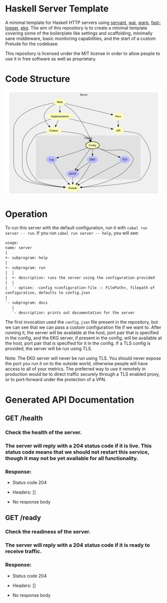 # Haskell Server Template

A minimal template for Haskell HTTP servers using [servant](https://www.servant.dev/),
[wai](https://hackage.haskell.org/package/wai), [warp](https://hackage.haskell.org/package/warp),
[fast-logger](https://hackage.haskell.org/package/fast-logger),
[ekg](https://hackage.haskell.org/package/ekg). The aim of
this repository is to create a minimal template covering some of the
boilerplate like settings and scaffolding, minimally sane middleware,
basic monitoring capabilities, and the start of a custom Prelude for the codebase.

This repository is licensed under the MIT license in order to allow people to
use it in free software as well as proprietary.

# Code Structure

![Module Structure](https://github.com/SamuelSchlesinger/haskell-server-template/blob/main/modules.png)

# Operation

To run this server with the default configuration, run it with `cabal run server -- run`.
If you run `cabal run server -- help`, you will see:

```
usage:
name: server
|
+- subprogram: help
|
+- subprogram: run
|  |
|  +- description: runs the server using the configuration provided
|  |
|  `- option: -config <configuration-file :: FilePath>, filepath of configuration, defaults to config.json
|
`- subprogram: docs
   |
   `- description: prints out documentation for the server
```

The first invocation used the `config.json` file present in the repository,
but we can see that we can pass a custom configuration file if we want to.
After running it, the server will be available at the host, port pair that
is specified in the config, and the EKG server, if present in the config,
will be available at the host, port pair that is specified for it in the
config. If a TLS config is provided, the server will be run using TLS.

Note: The EKG server will never be run using TLS. You should never expose
the port you run it on to the outside world, otherwise people will have
access to all of your metrics. The preferred way to use it remotely in
production would be to direct traffic securely through a TLS enabled proxy,
or to port-forward under the protection of a VPN.

# Generated API Documentation

## GET /health

### Check the health of the server.


### The server will reply with a 204 status code if it is live. This status code means that we should not restart this service, though it may not be yet available for all functionality.


### Response:

- Status code 204
- Headers: []

- No response body

## GET /ready

### Check the readiness of the server.


### The server will reply with a 204 status code if it is ready to receive traffic.


### Response:

- Status code 204
- Headers: []

- No response body


